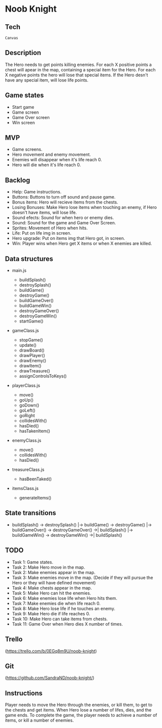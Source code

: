 # Noob Knight
	
##  Tech

	Canvas

## Description

The Hero needs to get points killing enemies.
For each X positive points a chest will apear in the map, containing a special item for the Hero. For each X negative points the hero will lose that special items.
If the Hero desn't have any special item, will lose life points.

## Game states 

- Start game
- Game screen
- Game Over screen
- Win screen

## MVP

- Game screens. 
- Hero movement and enemy movement. 
- Enemies will disappear when it's life reach 0. 
- Hero will die when it's life reach 0. 

## Backlog

- Help: Game instructions. 
- Buttons: Buttons to turn off sound and pause game. 
- Bonus items: Hero will recieve items from the chests. 
- Losing Bonuses: Make Hero lose items when touching an enemy, if Hero doesn't have items, will lose life. 
- Sound efects: Sound for when hero or enemy dies. 
- Sound: Sound for the game and Game Over Screen. 
- Sprites: Movement of Hero when hits. 
- Life: Put on life img in screen. 
- Hero upgrade: Put on items img that Hero got, in screen.
- Win: Player wins when Hero get X items or when X enemies are killed. 

## Data structures

- main.js
  - buildSplash()
  - destroySplash()
  - buildGame()
  - destroyGame()
  - buildGameOver()
  - buildGameWin()
  - destroyGameOver()
  - destroyGameWin()
  - startGame()
  
- gameClass.js
  - stopGame()
  - update()
  - drawBoard()
  - drawPlayer()
  - drawEnemy()
  - drawItem()
  - drawTreasure()
  - assignControlsToKeys()
  
- playerClass.js
  - move()
  - goUp()
  - goDown()
  - goLeft()
  - goRight
  - collidesWith()
  - hasDied()
  - hasTakenItem()
  
- enemyClass.js
  - move()
  - collidesWith()
  - hasDied()
  
- treasureClass.js
  - hasBeenTaked()
  
- itemsClass.js
  - generateItems()

## State transitions

- buildSplash() -> destroySplash()
                     |-> buildGame() -> destroyGame()
		                          	|-> buildGameOver() -> destroyGameOver() ->| buildSplash()
					  	|-> buildGameWin() -> destroyGameWin()   ->| buildSplash()
					  


## TODO

- Task 1: Game states.
- Task 2: Make Hero move in the map. 
- Task 2: Make enemies appear in the map. 
- Task 3: Make enemies move in the map. (Decide if they will pursue the Hero or they will have defined movement)
- Task 4: Make chests appear in the map. 
- Task 5: Make Hero can hit the enemies. 
- Task 6: Make enemies lose life when Hero hits them. 
- Task 7: Make enemies die when life reach 0. 
- Task 8: Make Hero lose life if he touches an enemy. 
- Task 9: Make Hero die if life reaches 0. 
- Task 10: Make Hero can take items from chests. 
- Task 11: Game Over when Hero dies X number of times. 

## Trello 

(https://trello.com/b/0EGq8m9U/noob-knight)

## Git
(https://github.com/SandraND/noob-knight/)

## Instructions

Player needs to move the Hero through the enemies, or kill them, to get to the chests and get items. 
When Hero lose a number of lifes, dies, and the game ends. 
To complete the game, the player needs to achieve a number of items, or kill a number of enemies. 


